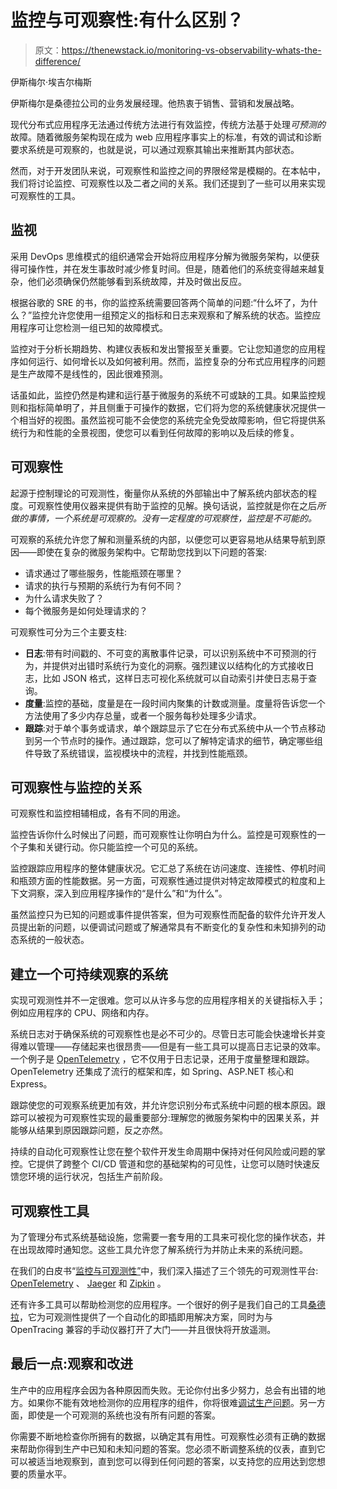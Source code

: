 # 监控与可观察性:有什么区别？

> 原文：<https://thenewstack.io/monitoring-vs-observability-whats-the-difference/>

伊斯梅尔·埃吉尔梅斯

伊斯梅尔是桑德拉公司的业务发展经理。他热衷于销售、营销和发展战略。

现代分布式应用程序无法通过传统方法进行有效监控，传统方法基于处理*可预测的*故障。随着微服务架构现在成为 web 应用程序事实上的标准，有效的调试和诊断要求系统是可观察的，也就是说，可以通过观察其输出来推断其内部状态。

然而，对于开发团队来说，可观察性和监控之间的界限经常是模糊的。在本帖中，我们将讨论监控、可观察性以及二者之间的关系。我们还提到了一些可以用来实现可观察性的工具。

## 监视

采用 DevOps 思维模式的组织通常会开始将应用程序分解为微服务架构，以便获得可操作性，并在发生事故时减少修复时间。但是，随着他们的系统变得越来越复杂，他们必须确保仍然能够看到系统故障，并及时做出反应。

根据谷歌的 SRE 的书，你的监控系统需要回答两个简单的问题:“什么坏了，为什么？”监控允许您使用一组预定义的指标和日志来观察和了解系统的状态。监控应用程序可让您检测一组已知的故障模式。

监控对于分析长期趋势、构建仪表板和发出警报至关重要。它让您知道您的应用程序如何运行、如何增长以及如何被利用。然而，监控复杂的分布式应用程序的问题是生产故障不是线性的，因此很难预测。

话虽如此，监控仍然是构建和运行基于微服务的系统不可或缺的工具。如果监控规则和指标简单明了，并且侧重于可操作的数据，它们将为您的系统健康状况提供一个相当好的视图。虽然监视可能不会使您的系统完全免受故障影响，但它将提供系统行为和性能的全景视图，使您可以看到任何故障的影响以及后续的修复。

## 可观察性

起源于控制理论的可观测性，衡量你从系统的外部输出中了解系统内部状态的程度。可观察性使用仪器来提供有助于监控的见解。换句话说，监控就是你在之后*所做的事情，一个系统是可观察的。没有一定程度的可观察性，监控是不可能的。*

可观察的系统允许您了解和测量系统的内部，以便您可以更容易地从结果导航到原因——即使在复杂的微服务架构中。它帮助您找到以下问题的答案:

*   请求通过了哪些服务，性能瓶颈在哪里？
*   请求的执行与预期的系统行为有何不同？
*   为什么请求失败了？
*   每个微服务是如何处理请求的？

可观察性可分为三个主要支柱:

*   **日志**:带有时间戳的、不可变的离散事件记录，可以识别系统中不可预测的行为，并提供对出错时系统行为变化的洞察。强烈建议以结构化的方式接收日志，比如 JSON 格式，这样日志可视化系统就可以自动索引并使日志易于查询。
*   **度量**:监控的基础，度量是在一段时间内聚集的计数或测量。度量将告诉您一个方法使用了多少内存总量，或者一个服务每秒处理多少请求。
*   **跟踪**:对于单个事务或请求，单个跟踪显示了它在分布式系统中从一个节点移动到另一个节点时的操作。通过跟踪，您可以了解特定请求的细节，确定哪些组件导致了系统错误，监视模块中的流程，并找到性能瓶颈。

## 可观察性与监控的关系

可观察性和监控相辅相成，各有不同的用途。

监控告诉你什么时候出了问题，而可观察性让你明白为什么。监控是可观察性的一个子集和关键行动。你只能监控一个可见的系统。

监控跟踪应用程序的整体健康状况。它汇总了系统在访问速度、连接性、停机时间和瓶颈方面的性能数据。另一方面，可观察性通过提供对特定故障模式的粒度和上下文洞察，深入到应用程序操作的“是什么”和“为什么”。

虽然监控只为已知的问题或事件提供答案，但为可观察性而配备的软件允许开发人员提出新的问题，以便调试问题或了解通常具有不断变化的复杂性和未知排列的动态系统的一般状态。

## 建立一个可持续观察的系统

实现可观测性并不一定很难。您可以从许多与您的应用程序相关的关键指标入手；例如应用程序的 CPU、网络和内存。

系统日志对于确保系统的可观察性也是必不可少的。尽管日志可能会快速增长并变得难以管理——存储起来也很昂贵——但是有一些工具可以提高日志记录的效率。一个例子是 [OpenTelemetry](https://opentelemetry.io/) ，它不仅用于日志记录，还用于度量整理和跟踪。OpenTelemetry 还集成了流行的框架和库，如 Spring、ASP.NET 核心和 Express。

跟踪使您的可观察系统更加有效，并允许您识别分布式系统中问题的根本原因。跟踪可以被视为可观察性实现的最重要部分:理解您的微服务架构中的因果关系，并能够从结果到原因跟踪问题，反之亦然。

持续的自动化可观察性让您在整个软件开发生命周期中保持对任何风险或问题的掌控。它提供了跨整个 CI/CD 管道和您的基础架构的可见性，让您可以随时快速反馈您环境的运行状况，包括生产前阶段。

## 可观察性工具

为了管理分布式系统基础设施，您需要一套专用的工具来可视化您的操作状态，并在出现故障时通知您。这些工具允许您了解系统行为并防止未来的系统问题。

在我们的白皮书“[监控与可观测性”](https://www.thundra.io/whitepaper/monitoring-vs-observability?utm_source=newstack&utm_medium=paid&utm_campaign=WP-Monitoring%20vs%20Observability&utm_content=lp_monitoringVsObservability)中，我们深入描述了三个领先的可观测性平台: [OpenTelemetry](https://opentelemetry.io/) 、 [Jaeger](https://www.jaegertracing.io/) 和 [Zipkin](https://zipkin.io/) 。

还有许多工具可以帮助检测您的应用程序。一个很好的例子是我们自己的工具[桑德拉](https://thundra.io)，它为可观测性提供了一个自动化的即插即用解决方案，同时为与 OpenTracing 兼容的手动仪器打开了大门——并且很快将开放遥测。

## 最后一点:观察和改进

生产中的应用程序会因为各种原因而失败。无论你付出多少努力，总会有出错的地方。如果你不能有效地检测你的应用程序的组件，你将很难[调试生产问题](https://thenewstack.io/platform-agnostic-tracing)。另一方面，即使是一个可观测的系统也没有所有问题的答案。

你需要不断地检查你所拥有的数据，以确定其有用性。可观察性必须有正确的数据来帮助你得到生产中已知和未知问题的答案。您必须不断调整系统的仪表，直到它可以被适当地观察到，直到您可以得到任何问题的答案，以支持您的应用达到您想要的质量水平。

<svg xmlns:xlink="http://www.w3.org/1999/xlink" viewBox="0 0 68 31" version="1.1"><title>Group</title> <desc>Created with Sketch.</desc></svg>